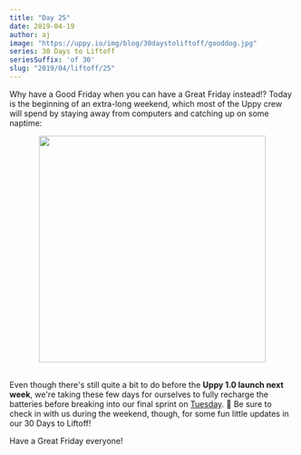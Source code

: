 ```yaml
---
title: "Day 25"
date: 2019-04-19
author: aj
image: "https://uppy.io/img/blog/30daystoliftoff/gooddog.jpg"
series: 30 Days to Liftoff
seriesSuffix: 'of 30'
slug: "2019/04/liftoff/25"
---
```


Why have a Good Friday when you can have a Great Friday instead!? Today is the beginning of an extra-long weekend, which most of the Uppy crew will spend by staying away from computers and catching up on some naptime:

<center><img width="400"  src="https://media.giphy.com/media/aeu60CPZd8zw4/giphy.gif" /><br/><br/></center>

<!--truncate-->

Even though there's still quite a bit to do before the **Uppy 1.0 launch next week**, we're taking these few days for ourselves to fully recharge the batteries before breaking into our final sprint on [Tuesday](/blog/2019/04/liftoff-29/). :running: Be sure to check in with us during the weekend, though, for some fun little updates in our 30 Days to Liftoff!

Have a Great Friday everyone!
